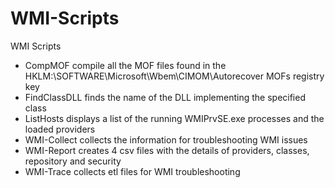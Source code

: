 # WMI-Scripts
WMI Scripts
- CompMOF compile all the MOF files found in the HKLM:\SOFTWARE\Microsoft\Wbem\CIMOM\Autorecover MOFs registry key
- FindClassDLL finds the name of the DLL implementing the specified class
- ListHosts displays a list of the running WMIPrvSE.exe processes and the loaded providers
- WMI-Collect collects the information for troubleshooting WMI issues
- WMI-Report creates 4 csv files with the details of providers, classes, repository and security
- WMI-Trace collects etl files for WMI troubleshooting
